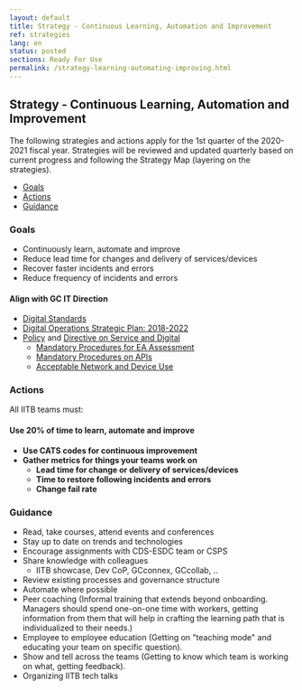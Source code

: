 ```yaml
---
layout: default
title: Strategy - Continuous Learning, Automation and Improvement
ref: strategies
lang: en
status: posted
sections: Ready For Use
permalink: /strategy-learning-automating-improving.html
---
```


## Strategy - Continuous Learning, Automation and Improvement

The following strategies and actions apply for the 1st quarter of the 2020-2021 fiscal year.
Strategies will be reviewed and updated quarterly based on current progress and following the Strategy Map (layering on the strategies).

- [Goals](#goals)
- [Actions](#actions)
- [Guidance](#guidance)

### Goals

- Continuously learn, automate and improve
- Reduce lead time for changes and delivery of services/devices
- Recover faster incidents and errors
- Reduce frequency of incidents and errors

#### Align with GC IT Direction

- [Digital Standards](https://www.canada.ca/en/government/system/digital-government/government-canada-digital-standards.html)
- [Digital Operations Strategic Plan: 2018-2022](https://www.canada.ca/en/government/system/digital-government/digital-operations-strategic-plan-2018-2022.html)
- [Policy](https://www.tbs-sct.gc.ca/pol/doc-eng.aspx?id=32603) and [Directive on Service and Digital](https://www.tbs-sct.gc.ca/pol/doc-eng.aspx?id=32601)
  - [Mandatory Procedures for EA Assessment](https://www.tbs-sct.gc.ca/pol/doc-eng.aspx?id=32602)
  - [Mandatory Procedures on APIs](https://www.tbs-sct.gc.ca/pol/doc-eng.aspx?id=32604)
  - [Acceptable Network and Device Use](https://www.tbs-sct.gc.ca/pol/doc-eng.aspx?id=32605)

### Actions

All IITB teams must:

#### Use 20% of time to learn, automate and improve

- **Use CATS codes for continuous improvement**
- **Gather metrics for things your teams work on**
  - **Lead time for change or delivery of services/devices**
  - **Time to restore following incidents and errors**
  - **Change fail rate**

### Guidance

- Read, take courses, attend events and conferences
- Stay up to date on trends and technologies
- Encourage assignments with CDS-ESDC team or CSPS
- Share knowledge with colleagues
  - IITB showcase, Dev CoP, GCconnex, GCcollab, ..
- Review existing processes and governance structure
- Automate where possible
- Peer coaching (Informal training that extends beyond onboarding. Managers should spend one-on-one time with workers, getting information from them that will help in crafting the learning path that is individualized to their needs.)
- Employee to employee education (Getting on "teaching mode" and educating your team on specific question).
- Show and tell across the teams (Getting to know which team is working on what, getting feedback).
- Organizing IITB tech talks
